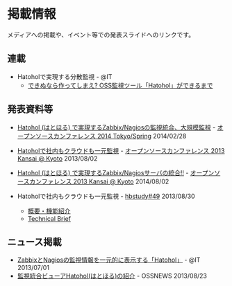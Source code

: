 掲載情報
=======
メディアへの掲載や、イベント等での発表スライドへのリンクです。

連載
-----
- Hatoholで実現する分散監視 - @IT
	- [できぬなら作ってしまえ? OSS監視ツール「Hatohol」ができるまで](http://www.atmarkit.co.jp/ait/articles/1402/13/news008.html)

発表資料等
----------
- [Hatohol (はとほる) で実現するZabbix/Nagiosの監視統合、大規模監視](http://www.slideshare.net/kz0817/osc-tokyo-20140228) - [オープンソースカンファレンス 2014 Tokyo/Spring](http://www.ospn.jp/osc2014-spring/) 2014/02/28
- [Hatoholで社内もクラウドも一元監視](http://www.ospn.jp/osc2013-kyoto/pdf/osc2013kyoto_hatohol_lt.pdf) - [オープンソースカンファレンス 2013 Kansai @ Kyoto](http://www.ospn.jp/osc2013-kyoto/) 2013/08/02
- [Hatohol (はとほる) で実現するZabbix/Nagiosサーバの統合!!](http://www.ospn.jp/osc2013-kyoto/pdf/osc2013kyoto_hatohol.pdf) - [オープンソースカンファレンス 2013 Kansai @ Kyoto](http://www.ospn.jp/osc2013-kyoto/) 2014/08/02

- Hatoholで社内もクラウドも一元監視 - [hbstudy#49](http://heartbeats.jp/hbstudy/2013/08/hbstudy49.html) 2013/08/30
	- [概要・機能紹介](http://www.slideshare.net/koedoyoshida/hatohol-introduction20130830hbstudy-25744631)
	- [Technical Brief](http://www.slideshare.net/koedoyoshida/hatohol-technicalbrief20130830hbstudy)

ニュース掲載
-----------
- [ZabbixとNagiosの監視情報を一元的に表示する「Hatohol」](http://www.atmarkit.co.jp/ait/articles/1307/01/news134.html) - @IT 2013/07/01
- [監視統合ビューアHatohol(はとほる)の紹介](http://www.ossnews.jp/closeup/articles/?aid=201308-00003) - OSSNEWS 2013/08/23

